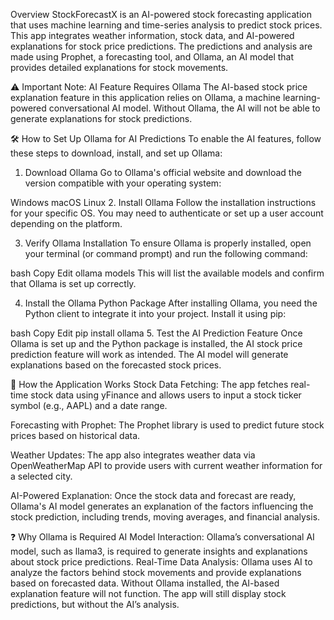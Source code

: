 Overview
StockForecastX is an AI-powered stock forecasting application that uses machine learning and time-series analysis to predict stock prices. This app integrates weather information, stock data, and AI-powered explanations for stock price predictions. The predictions and analysis are made using Prophet, a forecasting tool, and Ollama, an AI model that provides detailed explanations for stock movements.

⚠️ Important Note: AI Feature Requires Ollama
The AI-based stock price explanation feature in this application relies on Ollama, a machine learning-powered conversational AI model. Without Ollama, the AI will not be able to generate explanations for stock predictions.

🛠️ How to Set Up Ollama for AI Predictions
To enable the AI features, follow these steps to download, install, and set up Ollama:

1. Download Ollama
Go to Ollama's official website and download the version compatible with your operating system:

Windows
macOS
Linux
2. Install Ollama
Follow the installation instructions for your specific OS. You may need to authenticate or set up a user account depending on the platform.

3. Verify Ollama Installation
To ensure Ollama is properly installed, open your terminal (or command prompt) and run the following command:

bash
Copy
Edit
ollama models
This will list the available models and confirm that Ollama is set up correctly.

4. Install the Ollama Python Package
After installing Ollama, you need the Python client to integrate it into your project. Install it using pip:

bash
Copy
Edit
pip install ollama
5. Test the AI Prediction Feature
Once Ollama is set up and the Python package is installed, the AI stock price prediction feature will work as intended. The AI model will generate explanations based on the forecasted stock prices.

🚀 How the Application Works
Stock Data Fetching: The app fetches real-time stock data using yFinance and allows users to input a stock ticker symbol (e.g., AAPL) and a date range.

Forecasting with Prophet: The Prophet library is used to predict future stock prices based on historical data.

Weather Updates: The app also integrates weather data via OpenWeatherMap API to provide users with current weather information for a selected city.

AI-Powered Explanation: Once the stock data and forecast are ready, Ollama's AI model generates an explanation of the factors influencing the stock prediction, including trends, moving averages, and financial analysis.

❓ Why Ollama is Required
AI Model Interaction: Ollama’s conversational AI model, such as llama3, is required to generate insights and explanations about stock price predictions.
Real-Time Data Analysis: Ollama uses AI to analyze the factors behind stock movements and provide explanations based on forecasted data.
Without Ollama installed, the AI-based explanation feature will not function. The app will still display stock predictions, but without the AI’s analysis.


